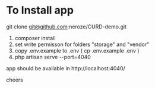 # To Install app

git clone git@github.com:neroze/CURD-demo.git

1. composer install
2. set write permisson for folders "storage" and "vendor"
3. copy .env.example to .env ( cp .env.example .env )
4. php artisan serve --port=4040 

app should be available in http://localhost:4040/

cheers
